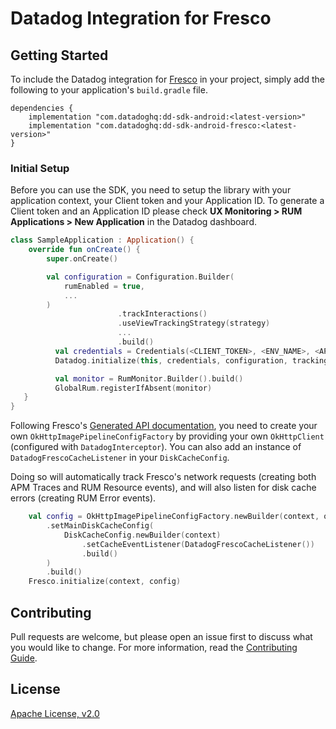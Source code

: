 # Datadog Integration for Fresco

## Getting Started 

To include the Datadog integration for [Fresco][1] in your project, simply add the
following to your application's `build.gradle` file.

```
dependencies {
    implementation "com.datadoghq:dd-sdk-android:<latest-version>"
    implementation "com.datadoghq:dd-sdk-android-fresco:<latest-version>"
}
```

### Initial Setup

Before you can use the SDK, you need to setup the library with your application
context, your Client token and your Application ID. 
To generate a Client token and an Application ID please check **UX Monitoring > RUM Applications > New Application**
in the Datadog dashboard.

```kotlin
class SampleApplication : Application() {
    override fun onCreate() {
        super.onCreate()

        val configuration = Configuration.Builder(
            rumEnabled = true,
            ...
        )
                        .trackInteractions()
                        .useViewTrackingStrategy(strategy)
                        ...
                        .build()
          val credentials = Credentials(<CLIENT_TOKEN>, <ENV_NAME>, <APP_VARIANT_NAME>, <APPLICATION_ID>)
          Datadog.initialize(this, credentials, configuration, trackingConsent)

          val monitor = RumMonitor.Builder().build()
          GlobalRum.registerIfAbsent(monitor)
   }
}
```

Following Fresco's [Generated API documentation][2], you need to create your own `OkHttpImagePipelineConfigFactory` by providing your own `OkHttpClient` (configured with `DatadogInterceptor`). You can also add an instance of `DatadogFrescoCacheListener` in your `DiskCacheConfig`.

Doing so will automatically track Fresco's network requests (creating both APM Traces and RUM Resource events), and will also listen for disk cache errors (creating RUM Error events).

```kotlin
    val config = OkHttpImagePipelineConfigFactory.newBuilder(context, okHttpClient)
        .setMainDiskCacheConfig(
            DiskCacheConfig.newBuilder(context)
                .setCacheEventListener(DatadogFrescoCacheListener())
                .build()
        )
        .build()
    Fresco.initialize(context, config)
```


## Contributing

Pull requests are welcome, but please open an issue first to discuss what you
would like to change. For more information, read the 
[Contributing Guide](../CONTRIBUTING.md).

## License

[Apache License, v2.0](../LICENSE)

[1]: https://github.com/facebook/fresco
[2]: https://frescolib.org/docs/index.html

